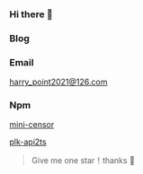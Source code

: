 ### Hi there 👋
### Blog
<!-- [blog](https://harrypoint.github.io/) -->
### Email
harry_point2021@126.com
### Npm
[mini-censor](https://www.npmjs.com/package/mini-censor)

[plk-api2ts](https://www.npmjs.com/package/plk-api2ts)
> Give me one star！thanks 🤔
<!--
**HarryPoint/HarryPoint** is a ✨ _special_ ✨ repository because its `README.md` (this file) appears on your GitHub profile.

Here are some ideas to get you started:

- 🔭 I’m currently working on ...
- 🌱 I’m currently learning ...
- 👯 I’m looking to collaborate on ...
- 🤔 I’m looking for help with ...
- 💬 Ask me about ...
- 📫 How to reach me: ...
- 😄 Pronouns: ...
- ⚡ Fun fact: ...
-->



